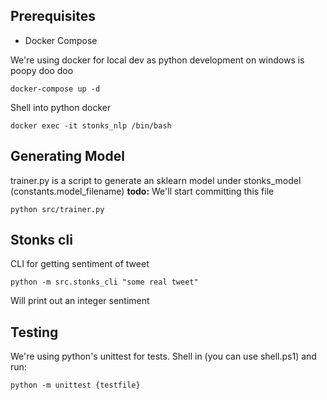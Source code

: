 ## Prerequisites

- Docker Compose

We're using docker for local dev as python development on windows is poopy doo doo

    docker-compose up -d

Shell into python docker

    docker exec -it stonks_nlp /bin/bash

## Generating Model

trainer.py is a script to generate an sklearn model under stonks_model (constants.model_filename)
**todo:** We'll start committing this file

    python src/trainer.py

## Stonks cli

CLI for getting sentiment of tweet

    python -m src.stonks_cli "some real tweet"

Will print out an integer sentiment

## Testing

We're using python's unittest for tests. Shell in (you can use shell.ps1) and run:

    python -m unittest {testfile}

